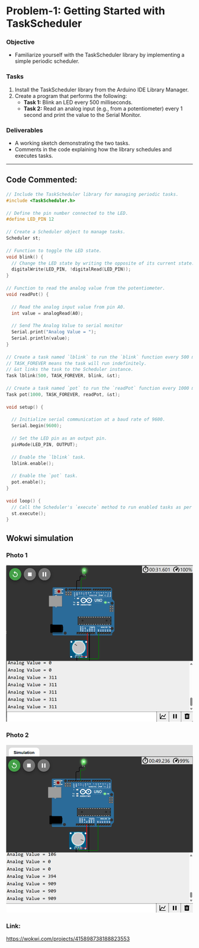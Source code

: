 # Problem-1: Getting Started with TaskScheduler
### Objective
- Familiarize yourself with the TaskScheduler library by implementing a simple periodic scheduler.
### Tasks
1. Install the TaskScheduler library from the Arduino IDE Library Manager.
2. Create a program that performs the following:
    - **Task 1:** Blink an LED every 500 milliseconds.
    - **Task 2:** Read an analog input (e.g., from a potentiometer) every 1 second and print the value to the Serial Monitor.
### Deliverables
- A working sketch demonstrating the two tasks.
- Comments in the code explaining how the library schedules and executes tasks.
---
## Code Commented:

```cpp
// Include the TaskScheduler library for managing periodic tasks.
#include <TaskScheduler.h> 

// Define the pin number connected to the LED.
#define LED_PIN 12

// Create a Scheduler object to manage tasks.
Scheduler st;

// Function to toggle the LED state.
void blink() {
  // Change the LED state by writing the opposite of its current state.
  digitalWrite(LED_PIN, !digitalRead(LED_PIN)); 
}

// Function to read the analog value from the potentiometer.
void readPot() {

  // Read the analog input value from pin A0.
  int value = analogRead(A0); 

  // Send The Analog Value to serial monitor
  Serial.print("Analog Value = "); 
  Serial.println(value); 
}

// Create a task named `lblink` to run the `blink` function every 500 ms.
// TASK_FOREVER means the task will run indefinitely.
// &st links the task to the Scheduler instance.
Task lblink(500, TASK_FOREVER, blink, &st); 

// Create a task named `pot` to run the `readPot` function every 1000 ms.
Task pot(1000, TASK_FOREVER, readPot, &st); 

void setup() {
  
  // Initialize serial communication at a baud rate of 9600.
  Serial.begin(9600); 
  
  // Set the LED pin as an output pin.
  pinMode(LED_PIN, OUTPUT);
  
  // Enable the `lblink` task. 
  lblink.enable();
  
  // Enable the `pot` task. 
  pot.enable(); 
}

void loop() {
  // Call the Scheduler's `execute` method to run enabled tasks as per their schedules.
  st.execute(); 
}
```

## Wokwi simulation

### Photo 1
![alt text](image1.png)

### Photo 2
![alt text](image2.png)

### Link:
https://wokwi.com/projects/415898738188823553